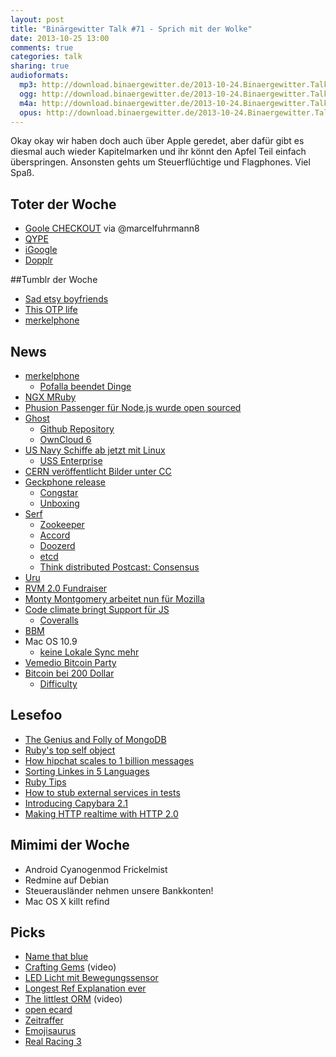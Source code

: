 ```yaml
---
layout: post
title: "Binärgewitter Talk #71 - Sprich mit der Wolke"
date: 2013-10-25 13:00
comments: true
categories: talk
sharing: true
audioformats:
  mp3: http://download.binaergewitter.de/2013-10-24.Binaergewitter.Talk.71.mp3
  ogg: http://download.binaergewitter.de/2013-10-24.Binaergewitter.Talk.71.ogg
  m4a: http://download.binaergewitter.de/2013-10-24.Binaergewitter.Talk.71.m4a
  opus: http://download.binaergewitter.de/2013-10-24.Binaergewitter.Talk.71.opus
---
```

Okay okay wir haben doch auch über Apple geredet, aber dafür gibt es diesmal auch wieder Kapitelmarken und ihr könnt den Apfel Teil einfach überspringen. Ansonsten gehts um Steuerflüchtige und Flagphones. Viel Spaß.

## Toter der Woche

- [Goole CHECKOUT](https://support.google.com/checkout/sell/answer/3080449 ) via @marcelfuhrmann8
- [QYPE](http://www.heise.de/newsticker/meldung/Qype-schliesst-Ende-Oktober-1982465.html )
- [iGoogle](http://www.heise.de/newsticker/meldung/iGoogle-schliesst-Alternativen-1981499.html )
- [Dopplr]( http://www.dopplr.com/ )

##Tumblr der Woche

- [Sad etsy boyfriends]( http://sadetsyboyfriends.tumblr.com/ )
- [This OTP life]( http://thisotplife.tumblr.com/ )
- [merkelphone](http://merkelphone.tumblr.com/ )

## News

- [merkelphone](http://www.heise.de/newsticker/meldung/Lauschangriff-auf-Merkel-Pofalla-erklaert-die-NSA-Affaere-fuer-unbeendet-1985415.html )
    * [Pofalla beendet Dinge]( http://pofallabeendetdinge.de/ )
- [NGX MRuby]( http://matsumoto-r.github.io/ngx_mruby/ )
- [Phusion Passenger für Node.js wurde open sourced]( http://blog.phusion.nl/2013/10/23/phusion-passengers-node-js-support-has-been-open-sourced/ )
- [Ghost]( https://ghost.org/ )
    * [Github Repository]( https://github.com/TryGhost/Ghost )
    * [OwnCloud 6]( https://owncloud.org/six/ )
- [US Navy Schiffe ab jetzt mit Linux](http://arstechnica.com/information-technology/2013/10/the-navys-newest-warship-is-powered-by-linux/ )
    * [USS Enterprise](http://de.wikipedia.org/wiki/USS_Enterprise_(CVN-65) )
- [CERN veröffentlicht Bilder unter CC]( http://home.web.cern.ch/about/updates/2013/10/cern-releases-photos-under-creative-commons-licence )
- [Geckphone release]( https://blog.mozilla.org/blog/2013/10/22/telefonica-vivo-launches-firefox-os-smartphones-in-brazil/ )
    * [Congstar]( http://www.congstar.de/firefox-os/ )
    * [Unboxing]( http://danieru.com/2013/10/22/unboxing-the-firefox-os-zte-open-setup/ ) 
- [Serf]( http://www.serfdom.io/ )
    * [Zookeeper]( http://zookeeper.apache.org/doc/trunk/ )
    * [Accord]( http://www.osrg.net/accord/ )
    * [Doozerd]( https://github.com/ha/doozerd )
    * [etcd]( https://github.com/coreos/etcd )
    * [Think distributed Postcast: Consensus]( http://thinkdistributed.io/blog/2013/07/12/consensus.html )
- [Uru]( https://bitbucket.org/jonforums/uru )
- [RVM 2.0 Fundraiser]( https://www.bountysource.com/fundraisers/489? )
- [Monty Montgomery arbeitet nun für Mozilla]( http://gigaom.com/2013/10/15/monty-montgomery-joins-mozilla-for-daala/ )
- [Code climate bringt Support für JS]( https://codeclimate.com/ )
    * [Coveralls]( https://coveralls.io/docs/ruby )
- [BBM](http://www.heise.de/mac-and-i/meldung/Neuer-Versuch-BBM-fuer-iOS-und-Android-verfuegbar-1983333.html )
- Mac OS 10.9
    * [keine Lokale Sync mehr](http://www.golem.de/news/usb-und-wlan-synchronisation-mac-os-x-10-9-schraenkt-datentransfer-mit-ios-ein-1310-102328.html )
- [Vemedio Bitcoin Party]( http://vemedio.com/blog/posts/new-payment-option-bitcoin )
- [Bitcoin bei 200 Dollar]( http://bitcoinity.org/markets )
    * [Difficulty]( http://bitcoindifficulty.com/ )

## Lesefoo

- [The Genius and Folly of MongoDB]( http://nyeggen.com/blog/2013/10/18/the-genius-and-folly-of-mongodb/ )
- [Ruby's top self object]( http://www.sitepoint.com/rubys-top-self-object/ )
- [How hipchat scales to 1 billion messages]( http://blog.hipchat.com/2013/10/16/how-hipchat-scales-to-1-billion-messages/ )
- [Sorting Linkes in 5 Languages]( http://devblog.avdi.org/2013/10/16/sorting-lines-in-5-languages/ )
- [Ruby Tips]( http://globaldev.co.uk/2013/09/ruby-tips-part-1/ )
- [How to stub external services in tests]( http://robots.thoughtbot.com/post/64474832169/how-to-stub-external-services-in-tests )
- [Introducing Capybara 2.1]( http://www.elabs.se/blog/60-introducing-capybara-2-1 )
- [Making HTTP realtime with HTTP 2.0]( https://docs.google.com/presentation/d/1eqae3OBCxwWswOsaWMAWRpqnmrVVrAfPQclfSqPkXrA/present )


## Mimimi der Woche

- Android Cyanogenmod Frickelmist
- Redmine auf Debian
- Steuerausländer nehmen unsere Bankkonten!
- Mac OS X killt refind

## Picks

- [Name that blue]( http://namethatblue.com/ )
- [Crafting Gems]( http://www.youtube.com/watch?v=Mmm1cVvPEYU ) (video)
- [LED Licht mit Bewegungssensor]( http://www.amazon.de/gp/search/ref=as_li_qf_sp_sr_tl?ie=UTF8&camp=1638&creative=6742&index=aps&keywords=B002BX173I&linkCode=ur2&tag=pfleidi-21 )
- [Longest Ref Explanation ever]( http://www.nfl.com/videos/baltimore-ravens/0ap2000000261300/Longest-ref-explanation-ever )
- [The littlest ORM]( http://confreaks.com/videos/2669-gogaruco2013-the-littlest-orm ) (video)
- [open ecard]( https://www.openecard.org/ )
- [Zeitraffer]( https://itunes.apple.com/de/app/zeitraffer/id572526628?l=en&mt=12 )
- [Emojisaurus]( http://emojisaurus.com/phrases )
- [Real Racing 3](https://play.google.com/store/apps/details?id=com.ea.games.r3_row&hl=de )
